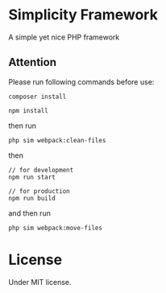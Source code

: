 # Simplicity Framework
A simple yet nice PHP framework

## Attention

Please run following commands before use:

```
composer install
```

```
npm install
```

then run

```
php sim webpack:clean-files
```

then

```
// for development
npm run start

// for production
npm run build
```

and then run

```
php sim webpack:move-files
```

# License
Under MIT license.